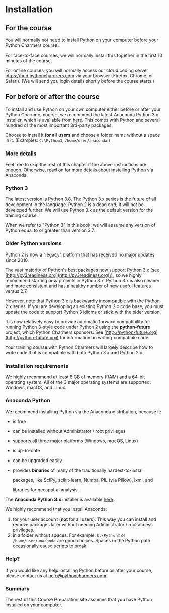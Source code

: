 # Installation

## For the course

You will normally not need to install Python on your computer before your
Python Charmers course.

For face-to-face courses, we will normally install this together in the first 10 minutes of the course.

For online courses, you will normally access our cloud coding server https://hub.pythoncharmers.com via your browser (Firefox, Chrome, or Safari). (We will send you login details shortly before the course starts.)

## For before or after the course

To install and use Python on your own computer either before or after your
Python Charmers course, we recommend the latest Anaconda Python 3.x installer,
which is available from
[here](https://www.anaconda.com/distribution#download-section). This comes with
Python and several hundred of the most important 3rd-party packages.

Choose to install it **for all users** and choose a folder name without a space
in it.  \(Examples: `C:\Python3`, `/home/user/anaconda`.\)

### More details

Feel free to skip the rest of this chapter if the above instructions are enough. Otherwise, read on for more details about installing Python via Anaconda.

### Python 3

The latest version is Python 3.8. The Python 3.x series is the future of all development in the language. Python 2 is a dead end; it will not be developed further. We will use Python 3.x as the default version for the training course.

When we refer to "Python 3" in this book, we will assume any version of Python equal to or greater than version 3.7.

### Older Python versions

Python 2 is now a "legacy" platform that has received no major updates since 2010.

The vast majority of Python's best packages now support Python 3.x \(see [http://py3readiness.org](http://py3readiness.org)\), so we highly recommend starting new projects in Python 3.x. Python 3.x is also cleaner and more consistent and has a healthy number of new useful features versus 2.7.

However, note that Python 3.x is backwardly incompatible with the Python 2.x series. If you are developing an existing Python 2.x code base, you must update the code to support Python 3 idioms or stick with the older version.

It is now relatively easy to provide automatic forward compatibility for running Python 3-style code under Python 2 using the **python-future** project, which Python Charmers sponsors. See [http://python-future.org](http://python-future.org) for information on writing compatible code.

Your training course with Python Charmers will largely describe how to write code that is compatible with both Python 3.x and Python 2.x.

### Installation requirements

We highly recommend at least 8 GB of memory \(RAM\) and a 64-bit operating system. All of the 3 major operating systems are supported: Windows, macOS, and Linux.

### Anaconda Python

We recommend installing Python via the Anaconda distribution, because it:

* is free
* can be installed without Administrator / root privileges
* supports all three major platforms \(Windows, macOS, Linux\)
* is up-to-date
* can be upgraded easily
* provides **binaries** of many of the traditionally hardest-to-install

  packages, like SciPy, scikit-learn, Numba, PIL \(via Pillow\), lxml, and

  libraries for geospatial analysis.

The **Anaconda Python 3.x** installer is available [here](https://www.anaconda.com/distribution#download-section).

We highly recommend that you install Anaconda:

1. for your user account \(**not** for all users\). This way you can install and remove packages later without needing Administrator / root access privileges.
2. in a folder without spaces. For example: `C:\Python3` or `/home/user/anaconda` are good choices. Spaces in the Python path occasionally cause scripts to break.

### Help?

If you would like any help installing Python before or after your course, please contact us at help@pythoncharmers.com.

### Summary

The rest of this Course Preparation site assumes that you have Python installed on your computer.

